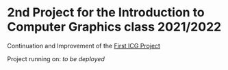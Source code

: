 # 2nd Project for the Introduction to Computer Graphics class 2021/2022

Continuation and Improvement of the [First ICG Project](https://github.com/DXOGO/little-town_ICG) 

Project running on: *to be deployed*
